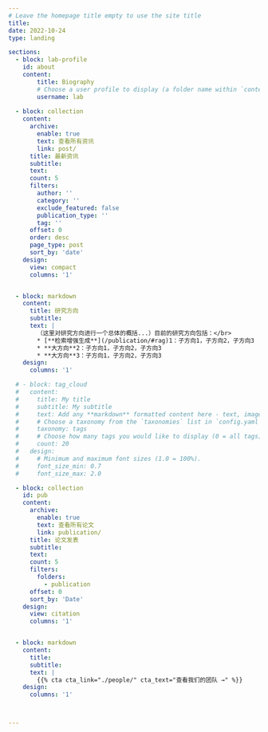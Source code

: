```yaml
---
# Leave the homepage title empty to use the site title
title:
date: 2022-10-24
type: landing

sections:
  - block: lab-profile
    id: about
    content:
        title: Biography
        # Choose a user profile to display (a folder name within `content/authors/`)
        username: lab
  
  - block: collection
    content:
      archive:
        enable: true
        text: 查看所有资讯
        link: post/
      title: 最新资讯
      subtitle: 
      text:
      count: 5
      filters:
        author: ''
        category: ''
        exclude_featured: false
        publication_type: ''
        tag: ''
      offset: 0
      order: desc
      page_type: post
      sort_by: 'date'
    design:
      view: compact
      columns: '1'


  - block: markdown
    content:
      title: 研究方向
      subtitle:
      text: |
        （这里对研究方向进行一个总体的概括...）目前的研究方向包括：</br>
        * [**检索增强生成**](/publication/#rag)1：子方向1，子方向2，子方向3
        * **大方向**2：子方向1，子方向2，子方向3
        * **大方向**3：子方向1，子方向2，子方向3  
    design:
      columns: '1'

  # - block: tag_cloud
  #   content:
  #     title: My title
  #     subtitle: My subtitle
  #     text: Add any **markdown** formatted content here - text, images, videos, galleries - and even HTML code!
  #     # Choose a taxonomy from the `taxonomies` list in `config.yaml` to display (e.g. tags, categories, authors)
  #     taxonomy: tags
  #     # Choose how many tags you would like to display (0 = all tags)
  #     count: 20
  #   design:
  #     # Minimum and maximum font sizes (1.0 = 100%).
  #     font_size_min: 0.7
  #     font_size_max: 2.0

  - block: collection
    id: pub
    content:
      archive:
        enable: true
        text: 查看所有论文
        link: publication/
      title: 论文发表
      subtitle: 
      text:
      count: 5
      filters:
        folders:
          - publication
      offset: 0
      sort_by: 'Date'
    design:
      view: citation
      columns: '1'


  - block: markdown
    content:
      title:
      subtitle:
      text: |
        {{% cta cta_link="./people/" cta_text="查看我们的团队 →" %}}
    design:
      columns: '1'



---
```

